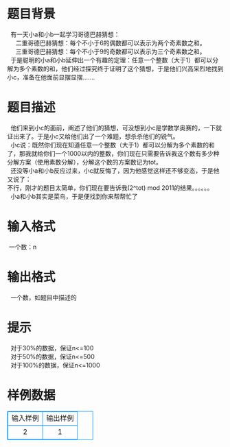# 

 
 # 题目背景 
&nbsp;&nbsp;有一天小a和小b一起学习哥德巴赫猜想：<BR>&nbsp;&nbsp;&nbsp;&nbsp;&nbsp;二重哥德巴赫猜想：每个不小于6的偶数都可以表示为两个奇素数之和。<BR>&nbsp;&nbsp;&nbsp;&nbsp;&nbsp;三重哥德巴赫猜想：每个不小于9的奇数都可以表示为三个奇素数之和。<BR>&nbsp;&nbsp;于是聪明的小a和小b延伸出一个有趣的定理：任意一个整数（大于1）都可以分解为多个素数的和，他们经过探究终于证明了这个猜想，于是他们兴高采烈地找到小c，准备在他面前显摆显摆.......<BR> 

 
 # 题目描述 
&nbsp;&nbsp;他们来到小c的面前，阐述了他们的猜想，可没想到小c是学数学奥赛的，一下就证出来了。于是小c又给他们出了一个难题，想杀杀他们的锐气。<BR>&nbsp;&nbsp;小c说：既然你们现在知道任意一个整数（大于1）都可以分解为多个素数的和了，那我就给你们一个1000以内的整数，你们现在只需要告诉我这个数有多少种分解方案（使用素数分解），分解这个数的方案数记为tot。<BR>&nbsp;&nbsp;还没等小a和小b反应过来，小c就反悔了，因为他感觉这样还不够变态，于是他又说了：<BR>不行，刚才的题目太简单，你们现在要告诉我(2^tot)&nbsp;mod&nbsp;2011的结果。。。。。。<BR>&nbsp;&nbsp;小a和小b其实是菜鸟，于是便找到你来帮帮忙了<BR> 

 
 # 输入格式 
&nbsp;一个数：n<BR> 

 
 # 输出格式 
&nbsp;&nbsp;一个数，如题目中描述的 

 
 # 提示 
&nbsp;&nbsp;对于30%的数据，保证n&lt;=100<BR>&nbsp;&nbsp;对于50%的数据，保证n&lt;=500<BR>&nbsp;&nbsp;对于100%的数据，保证n&lt;=1000<BR> 
# 样例数据
<style>
        table,table tr th, table tr td { border:1px solid #0094ff; }
        table { width: 200px; min-height: 25px; line-height: 25px; text-align: center; border-collapse: collapse;}   
    </style>
<table>
	<tr>
		<td>输入样例</td>
		<td>输出样例</td>
	</tr>
<tr><td> 2</td><td> 1</td></tr></table>

